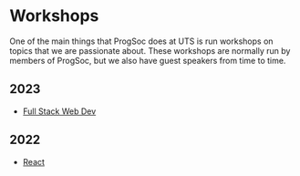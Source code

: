 # Workshops

One of the main things that ProgSoc does at UTS is run workshops on topics that we are passionate about. These workshops are normally run by members of ProgSoc, but we also have guest speakers from time to time.

## 2023

- [Full Stack Web Dev](./2023/full-stack-web-development)

## 2022

- [React](./2022/react)
